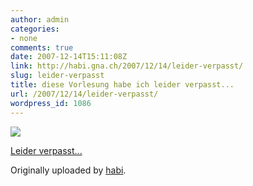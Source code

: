 ```yaml
---
author: admin
categories:
- none
comments: true
date: 2007-12-14T15:11:08Z
link: http://habi.gna.ch/2007/12/14/leider-verpasst/
slug: leider-verpasst
title: diese Vorlesung habe ich leider verpasst...
url: /2007/12/14/leider-verpasst/
wordpress_id: 1086
---
```


[![](http://farm3.static.flickr.com/2163/2110965672_d6cc8575cd_m.jpg)](http://www.flickr.com/photos/habi/2110965672/)
   

 
  [Leider verpasst...](http://www.flickr.com/photos/habi/2110965672/)
    

  Originally uploaded by [habi](http://www.flickr.com/people/habi/).
 




  

